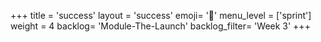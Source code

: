 +++
title = 'success'
layout = 'success'
emoji= '📝'
menu_level = ['sprint']
weight = 4
backlog= 'Module-The-Launch'
backlog_filter= 'Week 3'
+++
